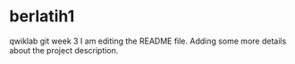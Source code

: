 # berlatih1
qwiklab git week 3
I am editing the README file. Adding some more details about the project description.
